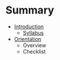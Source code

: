 # Summary

* [Introduction](README.md)
   * [Syllabus](syllabus.md)
* [Orientation](chapter1.md)
   * Overview
   * Checklist

